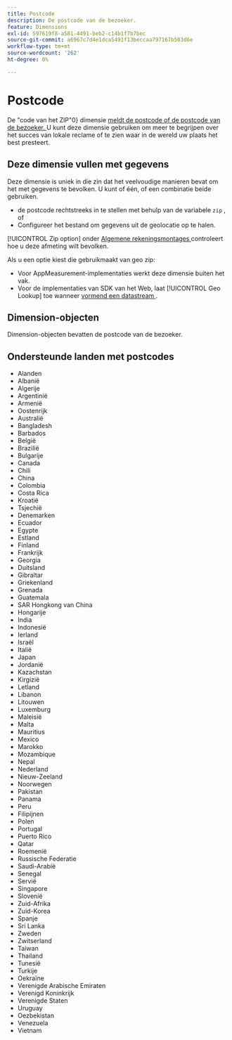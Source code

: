 ```yaml
---
title: Postcode
description: De postcode van de bezoeker.
feature: Dimensions
exl-id: 597619f8-a581-4491-beb2-c14b1f7b7bec
source-git-commit: a6967c7d4e1dca5491f13beccaa797167b503d6e
workflow-type: tm+mt
source-wordcount: '262'
ht-degree: 0%

---
```


# Postcode

De &quot;code van het ZIP&quot;0&rbrace; dimensie [ meldt de postcode of de postcode van de bezoeker. ](overview.md) U kunt deze dimensie gebruiken om meer te begrijpen over het succes van lokale reclame of te zien waar in de wereld uw plaats het best presteert.

## Deze dimensie vullen met gegevens

Deze dimensie is uniek in die zin dat het veelvoudige manieren bevat om het met gegevens te bevolken. U kunt of één, of een combinatie beide gebruiken.

* de postcode rechtstreeks in te stellen met behulp van de variabele `zip` , of
* Configureer het bestand om gegevens uit de geolocatie op te halen.

[!UICONTROL Zip option] onder [ Algemene rekeningsmontages ](/help/admin/tools/manage-rs/edit-settings/general/general-acct-settings-admin.md) controleert hoe u deze afmeting wilt bevolken.

Als u een optie kiest die gebruikmaakt van geo zip:

* Voor AppMeasurement-implementaties werkt deze dimensie buiten het vak.
* Voor de implementaties van SDK van het Web, laat [!UICONTROL Geo Lookup] toe wanneer [ vormend een datastream ](https://experienceleague.adobe.com/docs/experience-platform/datastreams/configure.html?lang=nl-NL).

## Dimension-objecten

Dimension-objecten bevatten de postcode van de bezoeker.

## Ondersteunde landen met postcodes

* Alanden
* Albanië
* Algerije
* Argentinië
* Armenië
* Oostenrijk
* Australië
* Bangladesh
* Barbados
* België
* Brazilië
* Bulgarije
* Canada
* Chili
* China
* Colombia
* Costa Rica
* Kroatië
* Tsjechië
* Denemarken
* Ecuador
* Egypte
* Estland
* Finland
* Frankrijk
* Georgia
* Duitsland
* Gibraltar
* Griekenland
* Grenada
* Guatemala
* SAR Hongkong van China
* Hongarije
* India
* Indonesië
* Ierland
* Israël
* Italië
* Japan
* Jordanië
* Kazachstan
* Kirgizië
* Letland
* Libanon
* Litouwen
* Luxemburg
* Maleisië
* Malta
* Mauritius
* Mexico
* Marokko
* Mozambique
* Nepal
* Nederland
* Nieuw-Zeeland
* Noorwegen
* Pakistan
* Panama
* Peru
* Filipijnen
* Polen
* Portugal
* Puerto Rico
* Qatar
* Roemenië
* Russische Federatie
* Saudi-Arabië
* Senegal
* Servië
* Singapore
* Slovenië
* Zuid-Afrika
* Zuid-Korea
* Spanje
* Sri Lanka
* Zweden
* Zwitserland
* Taiwan
* Thailand
* Tunesië
* Turkije
* Oekraïne
* Verenigde Arabische Emiraten
* Verenigd Koninkrijk
* Verenigde Staten
* Uruguay
* Oezbekistan
* Venezuela
* Vietnam
